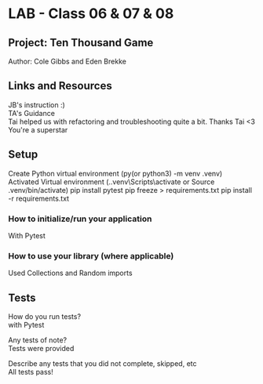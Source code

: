 # LAB - Class 06 & 07 & 08

## Project: Ten Thousand Game
Author: Cole Gibbs and Eden Brekke

## Links and Resources
JB's instruction :)  
TA's Guidance  
Tai helped us with refactoring and troubleshooting quite a bit. Thanks Tai <3 You're a superstar  


## Setup
Create Python virtual environment (py(or python3) -m venv .venv)  
Activated Virtual environment (.\.venv\Scripts\activate or Source .venv/bin/activate)
pip install pytest
pip freeze > requirements.txt
pip install -r requirements.txt

### How to initialize/run your application 
With Pytest

### How to use your library (where applicable)
Used Collections and Random imports

## Tests
How do you run tests?  
with Pytest

Any tests of note?  
Tests were provided  

Describe any tests that you did not complete, skipped, etc  
All tests pass!

